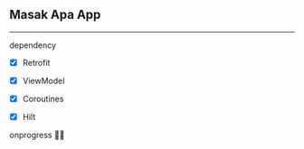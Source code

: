## Masak Apa App
---
dependency

- [x] Retrofit

- [x] ViewModel

- [x] Coroutines

- [x] Hilt

onprogress 🧙‍♂️